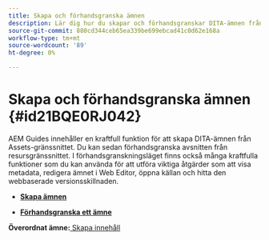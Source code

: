 ```yaml
---
title: Skapa och förhandsgranska ämnen
description: Lär dig hur du skapar och förhandsgranskar DITA-ämnen från resursgränssnittet i AEM.
source-git-commit: 880cd344ceb65ea339be699ebcad41c0d62e168a
workflow-type: tm+mt
source-wordcount: '89'
ht-degree: 0%

---
```


# Skapa och förhandsgranska ämnen {#id21BQE0RJ042}

AEM Guides innehåller en kraftfull funktion för att skapa DITA-ämnen från Assets-gränssnittet. Du kan sedan förhandsgranska avsnitten från resursgränssnittet. I förhandsgranskningsläget finns också många kraftfulla funktioner som du kan använda för att utföra viktiga åtgärder som att visa metadata, redigera ämnet i Web Editor, öppna källan och hitta den webbaserade versionsskillnaden.

- **[Skapa ämnen](web-editor-create-topics.md)**

- **[Förhandsgranska ett ämne](web-editor-preview-topics.md)**


**Överordnat ämne:**[ Skapa innehåll](authoring-content.md)
